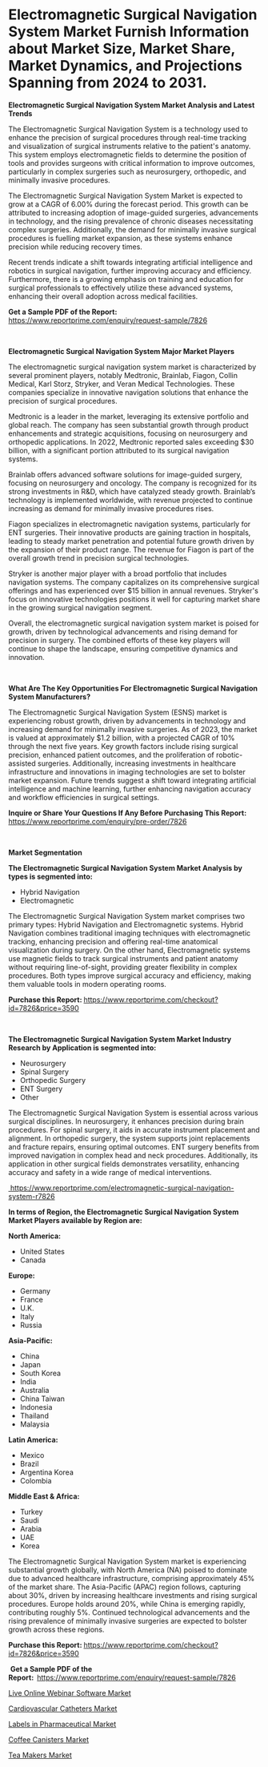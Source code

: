 <p><h1>Electromagnetic Surgical Navigation System Market Furnish Information about Market Size, Market Share, Market Dynamics, and Projections Spanning from 2024 to 2031.</h1></p><p><strong>Electromagnetic Surgical Navigation System Market Analysis and Latest Trends</strong></p>
<p><p>The Electromagnetic Surgical Navigation System is a technology used to enhance the precision of surgical procedures through real-time tracking and visualization of surgical instruments relative to the patient's anatomy. This system employs electromagnetic fields to determine the position of tools and provides surgeons with critical information to improve outcomes, particularly in complex surgeries such as neurosurgery, orthopedic, and minimally invasive procedures.</p><p>The Electromagnetic Surgical Navigation System Market is expected to grow at a CAGR of 6.00% during the forecast period. This growth can be attributed to increasing adoption of image-guided surgeries, advancements in technology, and the rising prevalence of chronic diseases necessitating complex surgeries. Additionally, the demand for minimally invasive surgical procedures is fuelling market expansion, as these systems enhance precision while reducing recovery times.</p><p>Recent trends indicate a shift towards integrating artificial intelligence and robotics in surgical navigation, further improving accuracy and efficiency. Furthermore, there is a growing emphasis on training and education for surgical professionals to effectively utilize these advanced systems, enhancing their overall adoption across medical facilities.</p></p>
<p><strong>Get a Sample PDF of the Report:&nbsp;</strong> <a href="https://www.reportprime.com/enquiry/request-sample/7826?utm_campaign=1839&utm_medium=2&utm_source=Github&utm_content=ia&utm_term=25112024&utm_id=electromagnetic-surgical-navigation-system">https://www.reportprime.com/enquiry/request-sample/7826</a></p>
<p>&nbsp;</p>
<p><strong>Electromagnetic Surgical Navigation System Major Market Players</strong></p>
<p><p>The electromagnetic surgical navigation system market is characterized by several prominent players, notably Medtronic, Brainlab, Fiagon, Collin Medical, Karl Storz, Stryker, and Veran Medical Technologies. These companies specialize in innovative navigation solutions that enhance the precision of surgical procedures.</p><p>Medtronic is a leader in the market, leveraging its extensive portfolio and global reach. The company has seen substantial growth through product enhancements and strategic acquisitions, focusing on neurosurgery and orthopedic applications. In 2022, Medtronic reported sales exceeding $30 billion, with a significant portion attributed to its surgical navigation systems.</p><p>Brainlab offers advanced software solutions for image-guided surgery, focusing on neurosurgery and oncology. The company is recognized for its strong investments in R&D, which have catalyzed steady growth. Brainlab’s technology is implemented worldwide, with revenue projected to continue increasing as demand for minimally invasive procedures rises.</p><p>Fiagon specializes in electromagnetic navigation systems, particularly for ENT surgeries. Their innovative products are gaining traction in hospitals, leading to steady market penetration and potential future growth driven by the expansion of their product range. The revenue for Fiagon is part of the overall growth trend in precision surgical technologies.</p><p>Stryker is another major player with a broad portfolio that includes navigation systems. The company capitalizes on its comprehensive surgical offerings and has experienced over $15 billion in annual revenues. Stryker's focus on innovative technologies positions it well for capturing market share in the growing surgical navigation segment.</p><p>Overall, the electromagnetic surgical navigation system market is poised for growth, driven by technological advancements and rising demand for precision in surgery. The combined efforts of these key players will continue to shape the landscape, ensuring competitive dynamics and innovation.</p></p>
<p>&nbsp;</p>
<p><strong>What Are The Key Opportunities For Electromagnetic Surgical Navigation System Manufacturers?</strong></p>
<p><p>The Electromagnetic Surgical Navigation System (ESNS) market is experiencing robust growth, driven by advancements in technology and increasing demand for minimally invasive surgeries. As of 2023, the market is valued at approximately $1.2 billion, with a projected CAGR of 10% through the next five years. Key growth factors include rising surgical precision, enhanced patient outcomes, and the proliferation of robotic-assisted surgeries. Additionally, increasing investments in healthcare infrastructure and innovations in imaging technologies are set to bolster market expansion. Future trends suggest a shift toward integrating artificial intelligence and machine learning, further enhancing navigation accuracy and workflow efficiencies in surgical settings.</p></p>
<p><strong>Inquire or Share Your Questions If Any Before Purchasing This Report:</strong> <a href="https://www.reportprime.com/enquiry/pre-order/7826?utm_campaign=1839&utm_medium=2&utm_source=Github&utm_content=ia&utm_term=25112024&utm_id=electromagnetic-surgical-navigation-system">https://www.reportprime.com/enquiry/pre-order/7826</a></p>
<p>&nbsp;</p>
<p><strong>Market Segmentation</strong></p>
<p><strong>The Electromagnetic Surgical Navigation System Market Analysis by types is segmented into:</strong></p>
<p><ul><li>Hybrid Navigation</li><li>Electromagnetic</li></ul></p>
<p><p>The Electromagnetic Surgical Navigation System market comprises two primary types: Hybrid Navigation and Electromagnetic systems. Hybrid Navigation combines traditional imaging techniques with electromagnetic tracking, enhancing precision and offering real-time anatomical visualization during surgery. On the other hand, Electromagnetic systems use magnetic fields to track surgical instruments and patient anatomy without requiring line-of-sight, providing greater flexibility in complex procedures. Both types improve surgical accuracy and efficiency, making them valuable tools in modern operating rooms.</p></p>
<p><strong>Purchase this Report:&nbsp;</strong><a href="https://www.reportprime.com/checkout?id=7826&price=3590&utm_campaign=1839&utm_medium=2&utm_source=Github&utm_content=ia&utm_term=25112024&utm_id=electromagnetic-surgical-navigation-system">https://www.reportprime.com/checkout?id=7826&price=3590</a></p>
<p>&nbsp;</p>
<p><strong>The Electromagnetic Surgical Navigation System Market Industry Research by Application is segmented into:</strong></p>
<p><ul><li>Neurosurgery</li><li>Spinal Surgery</li><li>Orthopedic Surgery</li><li>ENT Surgery</li><li>Other</li></ul></p>
<p><p>The Electromagnetic Surgical Navigation System is essential across various surgical disciplines. In neurosurgery, it enhances precision during brain procedures. For spinal surgery, it aids in accurate instrument placement and alignment. In orthopedic surgery, the system supports joint replacements and fracture repairs, ensuring optimal outcomes. ENT surgery benefits from improved navigation in complex head and neck procedures. Additionally, its application in other surgical fields demonstrates versatility, enhancing accuracy and safety in a wide range of medical interventions.</p></p>
<p><a href="https://www.reportprime.com/electromagnetic-surgical-navigation-system-r7826?utm_campaign=1839&utm_medium=2&utm_source=Github&utm_content=ia&utm_term=25112024&utm_id=electromagnetic-surgical-navigation-system">&nbsp;https://www.reportprime.com/electromagnetic-surgical-navigation-system-r7826</a></p>
<p><strong>In terms of Region, the Electromagnetic Surgical Navigation System Market Players available by Region are:</strong></p>
<p>
    <p> <strong> North America: </strong>
        <ul>
            <li>United States</li>
            <li>Canada</li>
        </ul>
        </p> 
    <p> <strong> Europe: </strong>
        <ul>
            <li>Germany</li>
            <li>France</li>
            <li>U.K.</li>
            <li>Italy</li>
            <li>Russia</li>
        </ul>
        </p> 
    <p> <strong> Asia-Pacific: </strong>
        <ul>
            <li>China</li>
            <li>Japan</li>
            <li>South Korea</li>
            <li>India</li>
            <li>Australia</li>
            <li>China Taiwan</li>
            <li>Indonesia</li>
            <li>Thailand</li>
            <li>Malaysia</li>
        </ul>
        </p> 
    <p> <strong> Latin America: </strong>
        <ul>
            <li>Mexico</li>
            <li>Brazil</li>
            <li>Argentina Korea</li>
            <li>Colombia</li>
        </ul>
        </p> 
    <p> <strong> Middle East & Africa: </strong>
        <ul>
            <li>Turkey</li>
            <li>Saudi</li>
            <li>Arabia</li>
            <li>UAE</li>
            <li>Korea</li>
        </ul>
    </p>
    </p>
<p><p>The Electromagnetic Surgical Navigation System market is experiencing substantial growth globally, with North America (NA) poised to dominate due to advanced healthcare infrastructure, comprising approximately 45% of the market share. The Asia-Pacific (APAC) region follows, capturing about 30%, driven by increasing healthcare investments and rising surgical procedures. Europe holds around 20%, while China is emerging rapidly, contributing roughly 5%. Continued technological advancements and the rising prevalence of minimally invasive surgeries are expected to bolster growth across these regions.</p></p>
<p><strong>Purchase this Report: </strong><a href="https://www.reportprime.com/checkout?id=7826&price=3590&utm_campaign=1839&utm_medium=2&utm_source=Github&utm_content=ia&utm_term=25112024&utm_id=electromagnetic-surgical-navigation-system">https://www.reportprime.com/checkout?id=7826&price=3590</a></p>
<p>&nbsp;<strong>Get a Sample PDF of the Report:&nbsp;&nbsp;</strong><a href="https://www.reportprime.com/enquiry/request-sample/7826?utm_campaign=1839&utm_medium=2&utm_source=Github&utm_content=ia&utm_term=25112024&utm_id=electromagnetic-surgical-navigation-system">https://www.reportprime.com/enquiry/request-sample/7826</a></p>
<p><strong></strong></p>
<p><p><a href="https://issuu.com/reportprime-2/docs/live-online-webinar-software-market_b6fd78c58f403a?utm_campaign=1839&utm_medium=2&utm_source=Github&utm_content=ia&utm_term=25112024&utm_id=electromagnetic-surgical-navigation-system">Live Online Webinar Software Market</a></p><p><a href="https://github.com/sofayahoo2023/Market-Research-Report-List-6/blob/main/cardiovascular-catheters-market.md?utm_campaign=1839&utm_medium=2&utm_source=Github&utm_content=ia&utm_term=25112024&utm_id=electromagnetic-surgical-navigation-system">Cardiovascular Catheters Market</a></p><p><a href="https://issuu.com/reportprime-2/docs/labels-in-pharmaceutical-market-siz_4f28e8c33cb66a?utm_campaign=1839&utm_medium=2&utm_source=Github&utm_content=ia&utm_term=25112024&utm_id=electromagnetic-surgical-navigation-system">Labels in Pharmaceutical Market</a></p><p><a href="https://www.linkedin.com/pulse/projected-cagr-10-coffee-canisters-market-analysis-report-cpvmc?utm_campaign=1839&utm_medium=2&utm_source=Github&utm_content=ia&utm_term=25112024&utm_id=electromagnetic-surgical-navigation-system">Coffee Canisters Market</a></p><p><a href="https://www.linkedin.com/pulse/global-tea-makers-market-set-grow-despite-change-trends-projected-v0afc?utm_campaign=1839&utm_medium=2&utm_source=Github&utm_content=ia&utm_term=25112024&utm_id=electromagnetic-surgical-navigation-system">Tea Makers Market</a></p></p>